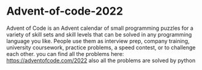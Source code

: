 # Advent-of-code-2022
Advent of Code is an Advent calendar of small programming puzzles for a variety of skill sets and skill levels that can be solved in any programming language you like. People use them as interview prep, company training, university coursework, practice problems, a speed contest, or to challenge each other.
you can find all the problems here: https://adventofcode.com/2022 
also all the problems are solved by python 
